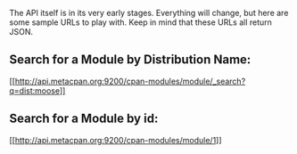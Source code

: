 The API itself is in its very early stages.  Everything will change, but here are some sample URLs to play with.  Keep in mind that these URLs all return JSON.

## Search for a Module by Distribution Name:
[[http://api.metacpan.org:9200/cpan-modules/module/_search?q=dist:moose]]

## Search for a Module by id:
[[http://api.metacpan.org:9200/cpan-modules/module/1]]